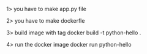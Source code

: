 1> you have to make app.py file 

2> you have to make dockerfle

3> build image with tag
    docker build -t python-hello .

4> run the docker image 
    docker run python-hello








